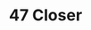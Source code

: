 ---
ee_id: '4481'
site: '1'
type: '2'
url: 2019-037-47-closer
title: 47 Closer
year: '2019'
display_year: '2019'
medium: Oakley Men's Radar EV Path TDF Sunglasses, Green Bay Packers ONE SIZE Stretch
  Fit baseball hat, Panasonic LONG-RANGE KX-HN3001 Baby Monitor
dims:
pitch: Baby monitor, upside down Oakleys,&nbsp; surveillance, etc, etc.&nbsp;
ps:
live_url:
related:
youtube:
related_code:
imgs: firstsite-2019-05-db-da--NqdM.jpg,firstsite-2019-05-db-da--JbLc.jpg
subheading:
download:
add_credit:
commission:
layout: things-i-made
---